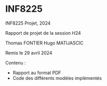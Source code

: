 # INF8225
INF8225 Projet, 2024

Rapport de projet de la session H24

Thomas FONTIER 
Hugo MATIJASCIC

Remis le 29 avril 2024

Contenu :

- Rapport au format PDF
- Code des différents modèles implémentés
